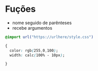 # Fuções

* nome seguido de parênteses
* recebe argumentos

```css
@import url("https://urlhere/style.css")

{
  color: rgb(255,0,100);
  width: calc(100% - 10px);

}

```